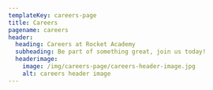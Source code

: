 ```yaml
---
templateKey: careers-page
title: Careers
pagename: careers
header:
  heading: Careers at Rocket Academy
  subheading: Be part of something great, join us today!
  headerimage:
    image: /img/careers-page/careers-header-image.jpg
    alt: careers header image
---
```

